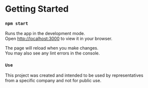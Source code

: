 # Getting Started 

### `npm start`

Runs the app in the development mode.\
Open [http://localhost:3000](http://localhost:3000) to view it in your browser.

The page will reload when you make changes.\
You may also see any lint errors in the console.

### `Use`

This project was created and intended to be used by representatives \
from a specific company and not for public use.
